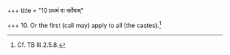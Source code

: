 +++
title = "10 प्रथमं वा सर्वेषाम्"

+++
10. Or the first (call may) apply to all (the castes).[^1]  

[^1]: Cf. TB III.2.5.8.
